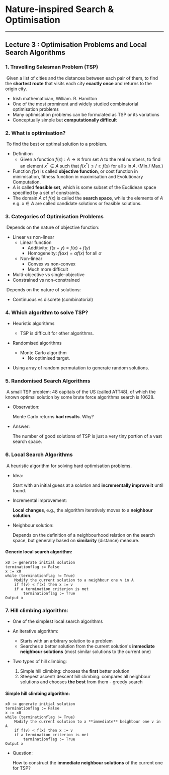 # Nature-inspired Search & Optimisation

---

## Lecture 3 : Optimisation Problems and Local Search Algorithms



### 1. Travelling Salesman Problem (TSP)

​	Given a list of cities and the distances between each pair of them, to find the **shortest route** that visits each city **exactly once** and returns to the origin city.

- Irish mathematician, William. R. Hamilton 
- One of the most prominent and widely studied combinatorial optimisation problems
- Many optimisation problems can be formulated as TSP or its variations
- Conceptually simple but **computationally difficult**



### 2. What is optimisation?

​	To find the best or optimal solution to a problem.

- Definition
  - Given a function $f(x): A \rightarrow \mathbb R$ from set $A$ to the real numbers, to find an element $x^* \in A$ such that $f(x^*) \leq/\geq f(x)$ for all $x$ in $A$. (Min./ Max.)
- Function $f(x)$ is called **objective function**, or cost function in minimisation, fitness function in maximisation and Evolutionary Computation.
- $A$ is called **feasible set**, which is some subset of the Euclidean space specified by a set of constraints.
- The domain $A$ of $f(x)$ is called the **search space**, while the elements of $A$ e.g. $x \in A$ are called candidate solutions or feasible solutions.



### 3. Categories of Optimisation Problems

​	Depends on the nature of objective function:

- Linear vs non-linear
  - Linear function
    - Additivity: $f(x+y) = f(x) + f(y)$
    - Homogeneity: $f(\alpha x) = \alpha f(x)$ for all $\alpha$
  - Non-linear
    - Convex vs non-convex
    - Much more difficult
- Multi-objective vs single-objective
- Constrained vs non-constrained

​	Depends on the nature of solutions:

- Continuous vs discrete (combinatorial)



### 4. Which algorithm to solve TSP?

- Heuristic algorithms
  - TSP is difficult for other algorithms.

- Randomised algorithms
  - Monte Carlo algorithm
    - No optimised target.

- Using array of random permutation to generate random solutions.



### 5. Randomised Search Algorithms

​	A small TSP problem: 48 capitals of the US (called ATT48), of which the known
optimal solution by some brute force algorithms search is 10628.

- Observation:

  Monte Carlo returns **bad results**. Why?

- Answer:

  The number of good solutions of TSP is just a very tiny portion of a vast search space.



### 6. Local Search Algorithms

​	A heuristic algorithm for solving hard optimisation problems.

- Idea: 

  Start with an initial guess at a solution and **incrementally improve it** until found.

- Incremental improvement:

  **Local changes**, e.g., the algorithm iteratively moves to a **neighbour solution**.

- Neighbour solution:

  Depends on the definition of a neighbourhood relation on the search space, but generally based on **similarity** (distance) measure.

  

#### Generic local search algorithm:

```pseudocode
x0 := generate initial solution
terminationflag := False
x := x0
while (terminationflag != True)
	Modify the current solution to a neighbour one v in A
	if f(v) < f(x) then x := v
	if a termination criterion is met
		terminationflag := True
Output x
```

[^Note]: A termination criterion could be maximum iteration is reached or no improvement for a certain iterations.



### 7. Hill climbing algorithm:

- One of the simplest local search algorithms
- An iterative algorithm:
  - Starts with an arbitrary solution to a problem
  - Searches a better solution from the current solution's **immediate neighbour solutions** (most similar solutions to the current one)

- Two types of hill climbing:
  1. Simple hill climbing: chooses the **first** better solution
  2. Steepest ascent/ descent hill climbing: compares all neighbour solutions and chooses **the best** from them - greedy search



#### Simple hill climbing algorithm:

```pseudocode
x0 := generate initial solution
terminationflag := False
x := x0
while (terminationflag != True)
	Modify the current solution to a **immediate** beighbour one v in A
	if f(v) < f(x) then x := v
	if a termination criterion is met
		terminationflag := True
Output x
```

- Question:

  How to construct the **immediate neighbour solutions** of the current one for TSP?